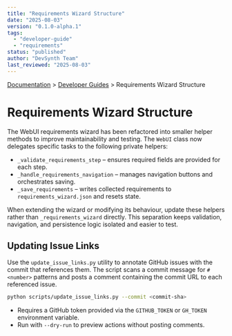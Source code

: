 ```yaml
---
title: "Requirements Wizard Structure"
date: "2025-08-03"
version: "0.1.0-alpha.1"
tags:
  - "developer-guide"
  - "requirements"
status: "published"
author: "DevSynth Team"
last_reviewed: "2025-08-03"
---
```


<div class="breadcrumbs">
<a href="../index.md">Documentation</a> &gt; <a href="index.md">Developer Guides</a> &gt; Requirements Wizard Structure
</div>

# Requirements Wizard Structure

The WebUI requirements wizard has been refactored into smaller helper methods to improve
maintainability and testing. The `WebUI` class now delegates specific tasks to the
following private helpers:

- `_validate_requirements_step` – ensures required fields are provided for each step.
- `_handle_requirements_navigation` – manages navigation buttons and orchestrates saving.
- `_save_requirements` – writes collected requirements to `requirements_wizard.json` and resets state.

When extending the wizard or modifying its behaviour, update these helpers rather than
`_requirements_wizard` directly. This separation keeps validation, navigation, and
persistence logic isolated and easier to test.

## Updating Issue Links

Use the `update_issue_links.py` utility to annotate GitHub issues with the
commit that references them. The script scans a commit message for `#<number>`
patterns and posts a comment containing the commit URL to each referenced issue.

```bash
python scripts/update_issue_links.py --commit <commit-sha>
```

- Requires a GitHub token provided via the `GITHUB_TOKEN` or `GH_TOKEN`
  environment variable.
- Run with `--dry-run` to preview actions without posting comments.
